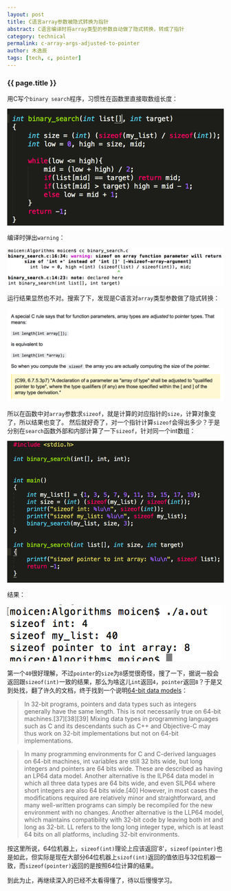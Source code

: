 ```yaml
---
layout: post
title: C语言array参数被隐式转换为指针
abstract: C语言编译时将array类型的参数自动做了隐式转换，转成了指针
category: technical
permalink: c-array-args-adjusted-to-pointer
author: 木逸辰
tags: [tech, c, pointer]
---
```


### {{ page.title }}

用C写个`binary search`程序，习惯性在函数里直接取数组长度：

![binary search](/assets/images/2017-06-07-c-array-args-2-pointer-1.png)

编译时弹出`warning`：

![binary search warning](/assets/images/2017-06-07-c-array-args-2-pointer-2.png)

运行结果显然也不对。搜索了下，发现是C语言对`array`类型参数做了隐式转换：

![binary search trans](/assets/images/2017-06-07-c-array-args-2-pointer-3.png)

所以在函数中对`array`参数求`sizeof`，就是计算的对应指针的`size`，计算对象变了，所以结果也变了。
然后就好奇了，对一个指针计算`sizeof`会得出多少？于是分别在`search`函数外部和内部计算了一下`sizeof`，针对同一个int数组：

![binary search sizeof](/assets/images/2017-06-07-c-array-args-2-pointer-4.png)

结果：

![binary search sizeof](/assets/images/2017-06-07-c-array-args-2-pointer-5.png)

第一个`40`很好理解，不过`pointer`的`size`为`8`感觉很奇怪，搜了一下，据说一般会返回跟`sizeof(int)`一致的结果，那么为啥这儿`int`返回`4`，`pointer`返回`8`？于是又到处找，翻了许久的文档，终于找到一个说明[64-bit data models](https://en.wikipedia.org/wiki/64-bit_computing#64-bit_data_models)：

>In 32-bit programs, pointers and data types such as integers generally have the same length. This is not necessarily true on 64-bit machines.[37][38][39] Mixing data types in programming languages such as C and its descendants such as C++ and Objective-C may thus work on 32-bit implementations but not on 64-bit implementations.

>In many programming environments for C and C-derived languages on 64-bit machines, int variables are still 32 bits wide, but long integers and pointers are 64 bits wide. These are described as having an LP64 data model. Another alternative is the ILP64 data model in which all three data types are 64 bits wide, and even SILP64 where short integers are also 64 bits wide.[40] However, in most cases the modifications required are relatively minor and straightforward, and many well-written programs can simply be recompiled for the new environment with no changes. Another alternative is the LLP64 model, which maintains compatibility with 32-bit code by leaving both int and long as 32-bit. LL refers to the long long integer type, which is at least 64 bits on all platforms, including 32-bit environments.

按这里所说，64位机器上，`sizeof(int)`理论上应该返回'8'，`sizeof(pointer)`也是如此，但实际是现在大部分64位机器上`sizof(int)`返回的值依旧与32位机器一致，而`sizeof(pointer)`返回的是按照64位计算的结果。

到此为止，再继续深入的已经不太看得懂了，待以后慢慢学习。
